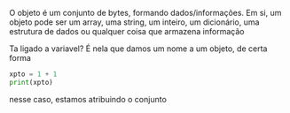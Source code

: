 O objeto é um conjunto de bytes, formando dados/informações. Em si, um objeto pode ser um array, uma string, um inteiro, um dicionário, uma estrutura de dados ou qualquer coisa que armazena informação

Ta ligado a variavel? É nela que damos um nome a um objeto, de certa forma

```python
xpto = 1 + 1
print(xpto)
```

nesse caso, estamos atribuindo o conjunto